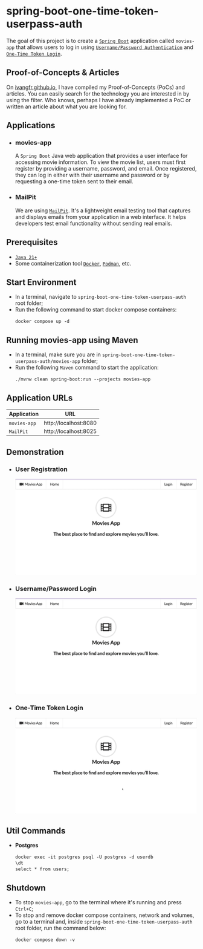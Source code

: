# spring-boot-one-time-token-userpass-auth

The goal of this project is to create a [`Spring Boot`](https://docs.spring.io/spring-boot/index.html) application called `movies-app` that allows users to log in using [`Username/Password Authentication`](https://docs.spring.io/spring-security/reference/servlet/authentication/passwords/index.html) and [`One-Time Token Login`](https://docs.spring.io/spring-security/reference/servlet/authentication/onetimetoken.html).

## Proof-of-Concepts & Articles

On [ivangfr.github.io](https://ivangfr.github.io), I have compiled my Proof-of-Concepts (PoCs) and articles. You can easily search for the technology you are interested in by using the filter. Who knows, perhaps I have already implemented a PoC or written an article about what you are looking for.

## Applications

- ### movies-app

  A `Spring Boot` Java web application that provides a user interface for accessing movie information. To view the movie list, users must first register by providing a username, password, and email. Once registered, they can log in either with their username and password or by requesting a one-time token sent to their email.

- ### MailPit

  We are using [`MailPit`](https://mailpit.axllent.org/). It's a lightweight email testing tool that captures and displays emails from your application in a web interface. It helps developers test email functionality without sending real emails.

## Prerequisites

- [`Java 21+`](https://www.oracle.com/java/technologies/downloads/#java21)
- Some containerization tool [`Docker`](https://www.docker.com), [`Podman`](https://podman.io), etc.

## Start Environment

- In a terminal, navigate to `spring-boot-one-time-token-userpass-auth` root folder;
- Run the following command to start docker compose containers:
  ```
  docker compose up -d
  ```

## Running movies-app using Maven

- In a terminal, make sure you are in `spring-boot-one-time-token-userpass-auth/movies-app` folder;
- Run the following `Maven` command to start the application:
  ```
  ./mvnw clean spring-boot:run --projects movies-app
  ```

## Application URLs

| Application  | URL                   |
|--------------|-----------------------|
| `movies-app` | http://localhost:8080 |
| `MailPit`    | http://localhost:8025 |

## Demonstration

- ### User Registration

  ![user-registration](documentation/user-registration.gif)

- ### Username/Password Login

  ![username-password-login](documentation/username-password-login.gif)

- ### One-Time Token Login

  ![one-time-token-login](documentation/one-time-token-login.gif)

## Util Commands

- **Postgres**
  ```
  docker exec -it postgres psql -U postgres -d userdb
  \dt
  select * from users;
  ```

## Shutdown

- To stop `movies-app`, go to the terminal where it's running and press `Ctrl+C`;
- To stop and remove docker compose containers, network and volumes, go to a terminal and, inside `spring-boot-one-time-token-userpass-auth` root folder, run the command below:
  ```
  docker compose down -v
  ```
